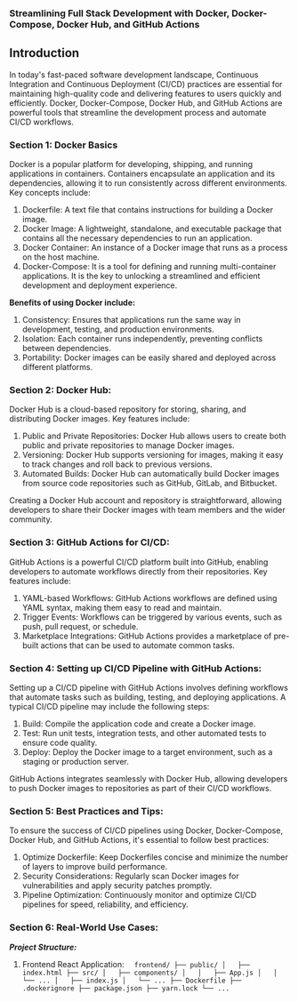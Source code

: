 ### Streamlining Full Stack Development with Docker, Docker-Compose, Docker Hub, and GitHub Actions

## Introduction

In today's fast-paced software development landscape, Continuous Integration and Continuous Deployment (CI/CD) 
practices are essential for maintaining high-quality code and delivering features to users quickly and efficiently. 
Docker, Docker-Compose, Docker Hub, and GitHub Actions are powerful tools that streamline the development process and automate 
CI/CD workflows.

### Section 1: Docker Basics

Docker is a popular platform for developing, shipping, and running applications in containers. Containers encapsulate an application and its dependencies, allowing it to run consistently across different environments. Key concepts include:

1. Dockerfile: A text file that contains instructions for building a Docker image.
2. Docker Image: A lightweight, standalone, and executable package that contains all the necessary dependencies to run an application.
3. Docker Container: An instance of a Docker image that runs as a process on the host machine.
4. Docker-Compose: It is a tool for defining and running multi-container applications. It is the key to unlocking a streamlined and efficient development and deployment experience.

**Benefits of using Docker include:**
 
 1. Consistency: Ensures that applications run the same way in development, testing, and production environments.
 2. Isolation: Each container runs independently, preventing conflicts between dependencies.
 3. Portability: Docker images can be easily shared and deployed across different platforms.

### Section 2: Docker Hub:

Docker Hub is a cloud-based repository for storing, sharing, and distributing Docker images. Key features include:

1. Public and Private Repositories: Docker Hub allows users to create both public and private repositories to manage Docker images.
2. Versioning: Docker Hub supports versioning for images, making it easy to track changes and roll back to previous versions.
3. Automated Builds: Docker Hub can automatically build Docker images from source code repositories such as GitHub, GitLab, and Bitbucket.

Creating a Docker Hub account and repository is straightforward, allowing developers to share their Docker images with team members and the wider community.

### Section 3: GitHub Actions for CI/CD:

GitHub Actions is a powerful CI/CD platform built into GitHub, enabling developers to automate workflows directly from their repositories. Key features include:

1. YAML-based Workflows: GitHub Actions workflows are defined using YAML syntax, making them easy to read and maintain.
2. Trigger Events: Workflows can be triggered by various events, such as push, pull request, or schedule.
3. Marketplace Integrations: GitHub Actions provides a marketplace of pre-built actions that can be used to automate common tasks.

### Section 4: Setting up CI/CD Pipeline with GitHub Actions:

Setting up a CI/CD pipeline with GitHub Actions involves defining workflows that automate tasks such as building, testing, and deploying applications. A typical CI/CD pipeline may include the following steps:

1. Build: Compile the application code and create a Docker image.
2. Test: Run unit tests, integration tests, and other automated tests to ensure code quality.
3. Deploy: Deploy the Docker image to a target environment, such as a staging or production server.

GitHub Actions integrates seamlessly with Docker Hub, allowing developers to push Docker images to repositories as part of their CI/CD workflows.

### Section 5: Best Practices and Tips:

To ensure the success of CI/CD pipelines using Docker, Docker-Compose, Docker Hub, and GitHub Actions, it's essential to follow best practices:

1. Optimize Dockerfile: Keep Dockerfiles concise and minimize the number of layers to improve build performance.
2. Security Considerations: Regularly scan Docker images for vulnerabilities and apply security patches promptly.
3. Pipeline Optimization: Continuously monitor and optimize CI/CD pipelines for speed, reliability, and efficiency.


### Section 6: Real-World Use Cases:

***Project Structure:***

1. Frontend React Application:
`   frontend/
├── public/
│   ├── index.html
├── src/
│   ├── components/
│   │   ├── App.js
│   │   └── ...
│   ├── index.js
│   └── ...
├── Dockerfile
├── .dockerignore
├── package.json
├── yarn.lock
└── ... `

